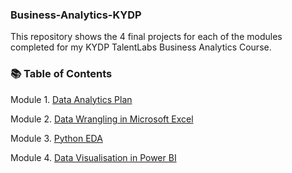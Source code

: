 ### Business-Analytics-KYDP
This repository shows the 4 final projects for each of the modules completed for my KYDP TalentLabs Business Analytics Course.

### 📚 Table of Contents
Module 1. [Data Analytics Plan](https://github.com/haiilingg/Business-Analytics-KYDP/tree/main/Data%20Analytics%20Plan)

Module 2. [Data Wrangling in Microsoft Excel](https://github.com/haiilingg/Business-Analytics-KYDP/tree/main/Data%20Wrangling%20in%20Microsoft%20Excel)

Module 3. [Python EDA](https://github.com/haiilingg/Business-Analytics-KYDP/tree/main/Python%20EDA)

Module 4. [Data Visualisation in Power BI](https://github.com/haiilingg/Business-Analytics-KYDP/tree/main/Data%20Visualisation)



